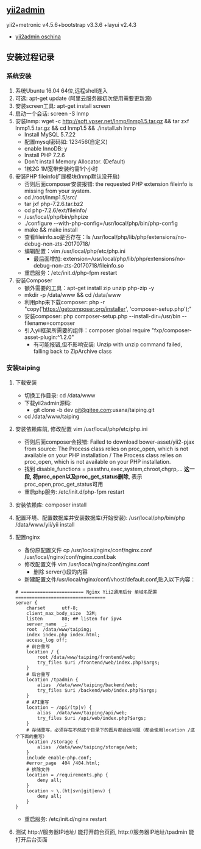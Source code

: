 
## [yii2admin](https://github.com/e282486518/yii2admin.git "https://github.com/e282486518/yii2admin.git")
yii2+metronic v4.5.6+bootstrap v3.3.6
+layui v2.4.3


- [yii2admin oschina]( http://git.oschina.net/ccdream/yii2admin "http://git.oschina.net/ccdream/yii2admin")

## 安装过程记录

### 系统安装
1. 系统Ubuntu 16.04 64位,远程shell连入
2. 可选: apt-get update (阿里云服务器初次使用需要更新源)
3. 安装screen工具: apt-get install screen
3. 启动一个会话: screen -S lnmp
4. 安装lnmp: wget -c http://soft.vpser.net/lnmp/lnmp1.5.tar.gz && tar zxf lnmp1.5.tar.gz && cd lnmp1.5 && ./install.sh lnmp
    - Install MySQL 5.7.22
    - 配置mysql密码如: 123456(自定义)
    - enable InnoDB: y
    - Install PHP 7.2.6
    - Don't install Memory Allocator. (Default)
    - 1核2G 1M宽带安装约需1个小时
4. 安装PHP fileinfo扩展模块(lnmp默认没开启)
    - 否则后面composer安装报错:  the requested PHP extension fileinfo is missing from your system.
    - cd /root/lnmp1.5/src/
    - tar jxf php-7.2.6.tar.bz2
    - cd php-7.2.6/ext/fileinfo/
    - /usr/local/php/bin/phpize
    - ./configure --with-php-config=/usr/local/php/bin/php-config
    - make && make install
    - 查看fileinfo.so是否存在：ls /usr/local/php/lib/php/extensions/no-debug-non-zts-20170718/
    - 编辑配置：vim /usr/local/php/etc/php.ini
        - 最后面增加: extension=/usr/local/php/lib/php/extensions/no-debug-non-zts-20170718/fileinfo.so
    - 重启服务：/etc/init.d/php-fpm restart
5. 安装Composer
    - 额外需要的工具：apt-get install zip unzip php-zip -y
    - mkdir -p /data/www && cd /data/www
    - 利用php来下载composer: php -r "copy('https://getcomposer.org/installer', 'composer-setup.php');"
    - 安装composer: php composer-setup.php --install-dir=/usr/bin --filename=composer
    - 引入yii框架所需要的组件：composer global require "fxp/composer-asset-plugin:^1.2.0"
        - 有可能报错,但不影响安装: Unzip with unzip command failed, falling back to ZipArchive class

### 安装taiping
1. 下载安装
    - 切换工作目录: cd /data/www
    - 下载yii2admin源码: 
        - git clone -b dev git@gitee.com:usana/taiping.git
    - cd /data/www/taiping
2. 安装依赖库前, 修改配置 vim /usr/local/php/etc/php.ini
    - 否则后面composer会报错: Failed to download bower-asset/yii2-pjax from source: The Process class relies on proc_open, which is not available on your PHP installation / The Process class relies on proc_open, which is not available on your PHP installation.
    - 找到 disable_functions = passthru,exec,system,chroot,chgrp,... **这一段, 将proc_open以及proc_get_status删除**, 表示proc_open,proc_get_status可用
    - 重启php服务: /etc/init.d/php-fpm restart
    
3. 安装依赖库: composer install

4. 配置环境、配置数据库并安装数据库(开始安装): /usr/local/php/bin/php /data/www/yii/yii install
    
5. 配置nginx
    - 备份原配置文件 cp /usr/local/nginx/conf/nginx.conf /usr/local/nginx/conf/nginx.conf.bak
    - 修改配置文件 vim /usr/local/nginx/conf/nginx.conf
        - 删除 server{}段的内容
    - 新建配置文件/usr/local/nginx/conf/vhost/default.conf,贴入以下内容：
    ~~~
    # ======================= Nginx Yii2通用后台 单域名配置=================================
    server {
        charset      utf-8;
        client_max_body_size  32M;
        listen       80; ## listen for ipv4
        server_name  _;
        root  /data/www/taiping;
        index index.php index.html;
        access_log off;
        # 前台重写
        location / {
            root /data/www/taiping/frontend/web;
            try_files $uri /frontend/web/index.php?$args;
        }
        # 后台重写
        location /tpadmin {
            alias  /data/www/taiping/backend/web;
            try_files $uri /backend/web/index.php?$args;
        }
        # API重写
        location ~ /api/(tp|v) {
            alias  /data/www/taiping/api/web;
            try_files $uri /api/web/index.php?$args;
        }
        # 存储重写，必须存在不然这个目录下的图片都会出问题（都会使用location /这个下面的重写）
        location /storage {
            alias  /data/www/taiping/storage/web;
        }
        include enable-php.conf;
        #error_page  404 /404.html;
        # 排除文件
        location = /requirements.php {
            deny all;
        }
        location ~ \.(ht|svn|git|env) {
            deny all;
        }
    }
    ~~~
    - 重启服务: /etc/init.d/nginx restart
6. 测试 http://服务器IP地址/ 能打开前台页面, http://服务器IP地址/tpadmin 能打开后台页面

